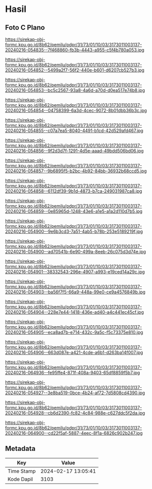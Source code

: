 # Hasil

## Foto C Plano

https://sirekap-obj-formc.kpu.go.id/8b62/pemilu/pdpr/31/73/01/10/03/3173011003137-20240216-054835--7f468860-fb3b-4443-a955-c5f4b780a053.jpg

https://sirekap-obj-formc.kpu.go.id/8b62/pemilu/pdpr/31/73/01/10/03/3173011003137-20240216-054852--5499a2f7-56f2-440e-b601-d6207cb527b3.jpg

https://sirekap-obj-formc.kpu.go.id/8b62/pemilu/pdpr/31/73/01/10/03/3173011003137-20240216-054853--bc5c2567-93a8-4a6d-a70d-d0ea517e74b8.jpg

https://sirekap-obj-formc.kpu.go.id/8b62/pemilu/pdpr/31/73/01/10/03/3173011003137-20240216-054854--04758399-6a3d-4cec-9072-8b01dbb36b3c.jpg

https://sirekap-obj-formc.kpu.go.id/8b62/pemilu/pdpr/31/73/01/10/03/3173011003137-20240216-054855--c07a7ea5-8040-4491-b1cd-42d529afd467.jpg

https://sirekap-obj-formc.kpu.go.id/8b62/pemilu/pdpr/31/73/01/10/03/3173011003137-20240216-054856--9f2d3d7f-1291-4d5e-aaad-49bdd506bd06.jpg

https://sirekap-obj-formc.kpu.go.id/8b62/pemilu/pdpr/31/73/01/10/03/3173011003137-20240216-054857--9b6895f5-b2bc-4b92-84bb-36932b68ccd5.jpg

https://sirekap-obj-formc.kpu.go.id/8b62/pemilu/pdpr/31/73/01/10/03/3173011003137-20240216-054858--6112df39-9b1d-4873-b7ca-249031987ca8.jpg

https://sirekap-obj-formc.kpu.go.id/8b62/pemilu/pdpr/31/73/01/10/03/3173011003137-20240216-054859--0e85965d-1248-43e6-a1e5-a1a2d110d7b5.jpg

https://sirekap-obj-formc.kpu.go.id/8b62/pemilu/pdpr/31/73/01/10/03/3173011003137-20240216-054900--9e6b3cd3-7a51-4ab5-b78b-253e5189219f.jpg

https://sirekap-obj-formc.kpu.go.id/8b62/pemilu/pdpr/31/73/01/10/03/3173011003137-20240216-054900--ad70541b-6e90-499a-8eeb-26c075d3d74e.jpg

https://sirekap-obj-formc.kpu.go.id/8b62/pemilu/pdpr/31/73/01/10/03/3173011003137-20240216-054901--38332543-296e-4907-a993-e19ced14a29c.jpg

https://sirekap-obj-formc.kpu.go.id/8b62/pemilu/pdpr/31/73/01/10/03/3173011003137-20240216-054903--ba56f7f5-66a9-448a-99e0-ce9a4576849b.jpg

https://sirekap-obj-formc.kpu.go.id/8b62/pemilu/pdpr/31/73/01/10/03/3173011003137-20240216-054904--228e7e44-1418-436e-ad40-a4c441ec45cf.jpg

https://sirekap-obj-formc.kpu.go.id/8b62/pemilu/pdpr/31/73/01/10/03/3173011003137-20240216-054905--eca8ad7b-e714-432c-9a5c-f5c73375e810.jpg

https://sirekap-obj-formc.kpu.go.id/8b62/pemilu/pdpr/31/73/01/10/03/3173011003137-20240216-054906--663d087e-a421-4cde-a6b1-d263ba14f007.jpg

https://sirekap-obj-formc.kpu.go.id/8b62/pemilu/pdpr/31/73/01/10/03/3173011003137-20240216-064936--fe95ffe4-871f-408a-9403-65df8859f5b7.jpg

https://sirekap-obj-formc.kpu.go.id/8b62/pemilu/pdpr/31/73/01/10/03/3173011003137-20240216-054927--3e8ba519-0bce-4b24-af72-7d5808cd4390.jpg

https://sirekap-obj-formc.kpu.go.id/8b62/pemilu/pdpr/31/73/01/10/03/3173011003137-20240216-054928--cb6d2390-fc82-4c84-988e-c627ddc5f2da.jpg

https://sirekap-obj-formc.kpu.go.id/8b62/pemilu/pdpr/31/73/01/10/03/3173011003137-20240216-064900--cd22f5af-5887-4eec-8f1a-6826c902b247.jpg


## Metadata

| Key        | Value               |
| ---------- | ------------------- |
| Time Stamp | 2024-02-17 13:05:41 |
| Kode Dapil | 3103                |



